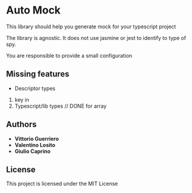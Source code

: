 # Auto Mock

This library should help you generate mock for your typescript project

The library is agnostic. It does not use jasmine or jest to identify to type of spy.

You are responsible to provide a small configuration

## Missing features

- Descriptor types
1) key in
2) Typescript/lib types // DONE for array

## Authors

* **Vittorio Guerriero**
* **Valentino Losito**
* **Giulio Caprino** 

## License

This project is licensed under the MIT License
